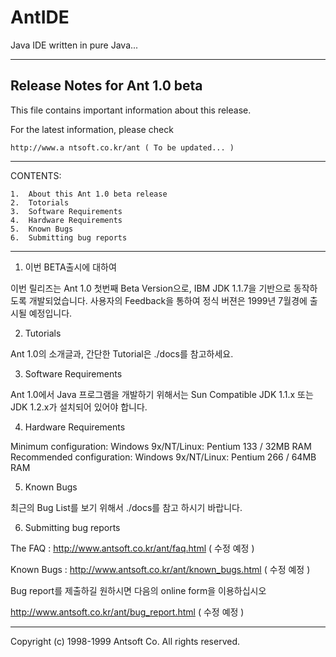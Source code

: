 # AntIDE
Java IDE written in pure Java... 

------------------------------------------------------------------------
Release Notes for Ant 1.0 beta
------------------------------------------------------------------------
This file contains important information about this release.

For the latest information, please check

    http://www.a ntsoft.co.kr/ant ( To be updated... ) 

------------------------------------------------------------------------

CONTENTS:

    1.  About this Ant 1.0 beta release
    2.  Totorials
    3.  Software Requirements
    4.  Hardware Requirements
    5.  Known Bugs
    6.  Submitting bug reports

------------------------------------------------------------------------

1.  이번 BETA출시에 대하여

   이번 릴리즈는 Ant 1.0 첫번째 Beta Version으로, IBM JDK 1.1.7을 기반으로 
동작하도록 개발되었습니다.
   사용자의 Feedback을 통하여 정식 버젼은 1999년 7월경에 출시될 예정입니다.


2.  Tutorials 
   
   Ant 1.0의 소개글과, 간단한 Tutorial은 ./docs를 참고하세요.


3.  Software Requirements

   Ant 1.0에서 Java 프로그램을 개발하기 위해서는 Sun Compatible JDK 1.1.x 또는
 JDK 1.2.x가 설치되어 있어야 합니다.
   
4.  Hardware Requirements

   Minimum configuration: Windows 9x/NT/Linux: Pentium 133 / 32MB RAM
   Recommended configuration: Windows 9x/NT/Linux: Pentium 266 / 64MB RAM

5.  Known Bugs

   최근의 Bug List를 보기 위해서 ./docs를 참고 하시기 바랍니다.

6.  Submitting bug reports

   The FAQ : http://www.antsoft.co.kr/ant/faq.html ( 수정 예정 )
   
   Known Bugs : http://www.antsoft.co.kr/ant/known_bugs.html ( 수정 예정 )

   Bug report를 제출하길 원하시면 다음의 online form을 이용하십시오
   
   http://www.antsoft.co.kr/ant/bug_report.html ( 수정 예정 )

------------------------------------------------------------------------
Copyright (c) 1998-1999 Antsoft Co.
All rights reserved.
